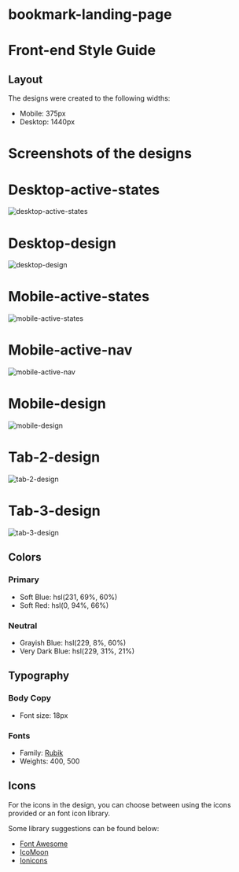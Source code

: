 # bookmark-landing-page

# Front-end Style Guide

## Layout

The designs were created to the following widths:

- Mobile: 375px
- Desktop: 1440px

# Screenshots of the designs

# Desktop-active-states
![desktop-active-states](./design/desktop-active-states.jpg)


# Desktop-design
![desktop-design](./design/desktop-design.jpg)


# Mobile-active-states
![mobile-active-states](./design/mobile-active-states.jpg)


# Mobile-active-nav
![mobile-active-nav](./design/mobile-active-nav.jpg)


  # Mobile-design
![mobile-design](./design/mobile-design.jpg)


# Tab-2-design
![tab-2-design](./design/tab-2-design.jpg)

# Tab-3-design
![tab-3-design](./design/tab-3-design.jpg)

## Colors

### Primary

- Soft Blue: hsl(231, 69%, 60%)
- Soft Red: hsl(0, 94%, 66%)

### Neutral

- Grayish Blue: hsl(229, 8%, 60%)
- Very Dark Blue: hsl(229, 31%, 21%)

## Typography

### Body Copy

- Font size: 18px

### Fonts

- Family: [Rubik](https://fonts.google.com/specimen/Rubik)
- Weights: 400, 500

## Icons

For the icons in the design, you can choose between using the icons provided or an font icon library.

Some library suggestions can be found below:

- [Font Awesome](https://fontawesome.com)
- [IcoMoon](https://icomoon.io)
- [Ionicons](https://ionicons.com)
